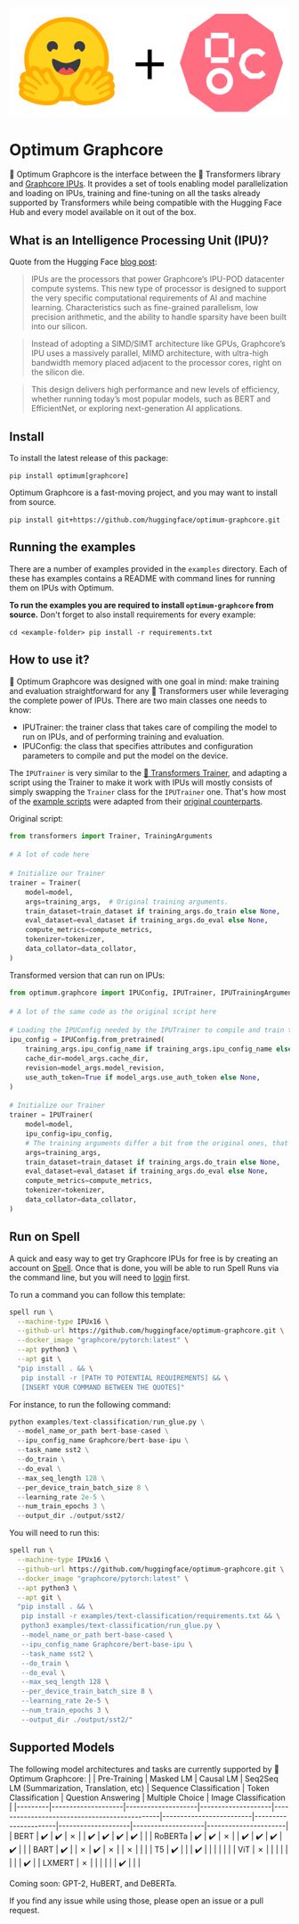 <p align="center">
    <img src="readme_logo.png" />
</p>

# Optimum Graphcore

🤗 Optimum Graphcore is the interface between the 🤗 Transformers library and [Graphcore IPUs](https://www.graphcore.ai/products/ipu).
It provides a set of tools enabling model parallelization and loading on IPUs, training and fine-tuning on all the tasks already supported by Transformers while being compatible with the Hugging Face Hub and every model available on it out of the box.

## What is an Intelligence Processing Unit (IPU)?
Quote from the Hugging Face [blog post](https://huggingface.co/blog/graphcore#what-is-an-intelligence-processing-unit):
>IPUs are the processors that power Graphcore’s IPU-POD datacenter compute systems. This new type of processor is designed to support the very specific computational requirements of AI and machine learning. Characteristics such as fine-grained parallelism, low precision arithmetic, and the ability to handle sparsity have been built into our silicon.

> Instead of adopting a SIMD/SIMT architecture like GPUs, Graphcore’s IPU uses a massively parallel, MIMD architecture, with ultra-high bandwidth memory placed adjacent to the processor cores, right on the silicon die.

> This design delivers high performance and new levels of efficiency, whether running today’s most popular models, such as BERT and EfficientNet, or exploring next-generation AI applications.

## Install
To install the latest release of this package:

`pip install optimum[graphcore]`

Optimum Graphcore is a fast-moving project, and you may want to install from source.

`pip install git+https://github.com/huggingface/optimum-graphcore.git`


## Running the examples

There are a number of examples provided in the `examples` directory. Each of these has examples contains a README with command lines for running them on IPUs with Optimum.

**To run the examples you are required to install `optimum-graphcore` from source.** Don't forget to also install requirements for every example:

`cd <example-folder>
pip install -r requirements.txt`

## How to use it?
🤗 Optimum Graphcore was designed with one goal in mind: make training and evaluation straightforward for any 🤗 Transformers user while leveraging the complete power of IPUs.
There are two main classes one needs to know:
- IPUTrainer: the trainer class that takes care of compiling the model to run on IPUs, and of performing training and evaluation.
- IPUConfig: the class that specifies attributes and configuration parameters to compile and put the model on the device.

The `IPUTrainer` is very similar to the [🤗 Transformers Trainer](https://huggingface.co/docs/transformers/main_classes/trainer), and adapting a script using the Trainer to make it work with IPUs will mostly consists of simply swapping the `Trainer` class for the `IPUTrainer` one. That's how most of the [example scripts](https://github.com/huggingface/optimum-graphcore/tree/main/examples) were adapted from their [original counterparts](https://github.com/huggingface/transformers/tree/master/examples/pytorch).

Original script:
```python
from transformers import Trainer, TrainingArguments

# A lot of code here

# Initialize our Trainer
trainer = Trainer(
    model=model,
    args=training_args,  # Original training arguments.
    train_dataset=train_dataset if training_args.do_train else None,
    eval_dataset=eval_dataset if training_args.do_eval else None,
    compute_metrics=compute_metrics,
    tokenizer=tokenizer,
    data_collator=data_collator,
)
```


Transformed version that can run on IPUs:
```python
from optimum.graphcore import IPUConfig, IPUTrainer, IPUTrainingArguments

# A lot of the same code as the original script here

# Loading the IPUConfig needed by the IPUTrainer to compile and train the model on IPUs
ipu_config = IPUConfig.from_pretrained(
    training_args.ipu_config_name if training_args.ipu_config_name else model_args.model_name_or_path,
    cache_dir=model_args.cache_dir,
    revision=model_args.model_revision,
    use_auth_token=True if model_args.use_auth_token else None,
)

# Initialize our Trainer
trainer = IPUTrainer(
    model=model,
    ipu_config=ipu_config,
    # The training arguments differ a bit from the original ones, that is why we use IPUTrainingArguments
    args=training_args,
    train_dataset=train_dataset if training_args.do_train else None,
    eval_dataset=eval_dataset if training_args.do_eval else None,
    compute_metrics=compute_metrics,
    tokenizer=tokenizer,
    data_collator=data_collator,
)
```

## Run on Spell

A quick and easy way to get try Graphcore IPUs for free is by creating an account on [Spell](https://spell.ml/graphcore). Once that is done, you will be able to run Spell Runs via the command line, but you will need to [login](https://spell.ml/docs/quickstart/#logging-in) first.

<!-- TODO: insert that once Spell Run links work => either via a link (that you can find on multiple examples and model cards) or via the command line (you will need to [login](https://spell.ml/docs/quickstart/#logging-in) first). -->

To run a command you can follow this template:

```bash
spell run \
  --machine-type IPUx16 \
  --github-url https://github.com/huggingface/optimum-graphcore.git \
  --docker_image "graphcore/pytorch:latest" \
  --apt python3 \
  --apt git \
  "pip install . && \
   pip install -r [PATH TO POTENTIAL REQUIREMENTS] && \
   [INSERT YOUR COMMAND BETWEEN THE QUOTES]"
```

For instance, to run the following command:

```python
python examples/text-classification/run_glue.py \
  --model_name_or_path bert-base-cased \
  --ipu_config_name Graphcore/bert-base-ipu \
  --task_name sst2 \
  --do_train \
  --do_eval \
  --max_seq_length 128 \
  --per_device_train_batch_size 8 \
  --learning_rate 2e-5 \
  --num_train_epochs 3 \
  --output_dir ./output/sst2/
```

You will need to run this:
```bash
spell run \
  --machine-type IPUx16 \
  --github-url https://github.com/huggingface/optimum-graphcore.git \
  --docker_image "graphcore/pytorch:latest" \
  --apt python3 \
  --apt git \
  "pip install . && \
   pip install -r examples/text-classification/requirements.txt && \
   python3 examples/text-classification/run_glue.py \
   --model_name_or_path bert-base-cased \
   --ipu_config_name Graphcore/bert-base-ipu \
   --task_name sst2 \
   --do_train \
   --do_eval \
   --max_seq_length 128 \
   --per_device_train_batch_size 8 \
   --learning_rate 2e-5 \
   --num_train_epochs 3 \
   --output_dir ./output/sst2/"
```

## Supported Models
The following model architectures and tasks are currently supported by 🤗 Optimum Graphcore:
|         | Pre-Training       | Masked LM          | Causal LM          | Seq2Seq LM (Summarization, Translation, etc) | Sequence Classification | Token Classification | Question Answering | Multiple Choice    | Image Classification |
|---------|--------------------|--------------------|--------------------|----------------------------------------------|-------------------------|----------------------|--------------------|--------------------|----------------------|
| BERT    | :heavy_check_mark: | :heavy_check_mark: | ✗                  |                                              | :heavy_check_mark:      | :heavy_check_mark:   | :heavy_check_mark: | :heavy_check_mark: |                      |
| RoBERTa | :heavy_check_mark: | :heavy_check_mark: | ✗                  |                                              | :heavy_check_mark:      | :heavy_check_mark:   | :heavy_check_mark: | :heavy_check_mark: |                      |
| BART    | :heavy_check_mark: |                    | ✗                  | :heavy_check_mark:                           | ✗                       |                      | ✗                  |                    |                      |
| T5      | :heavy_check_mark: |                    |                    | :heavy_check_mark:                           |                         |                      |                    |                    |                      |
| ViT     | ✗                  |                    |                    |                                              |                         |                      |                    |                    | :heavy_check_mark:   |
| LXMERT  | ✗                  |                    |                    |                                              |                         |                      | :heavy_check_mark: |                    |                      |

Coming soon: GPT-2, HuBERT, and DeBERTa.

If you find any issue while using those, please open an issue or a pull request.
